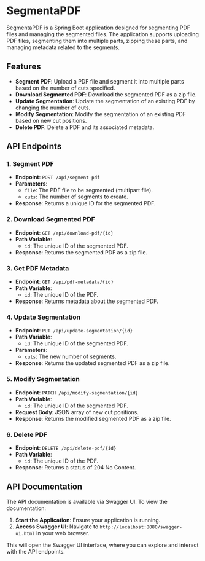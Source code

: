 # SegmentaPDF

SegmentaPDF is a Spring Boot application designed for segmenting PDF files and managing the segmented files. The application supports uploading PDF files, segmenting them into multiple parts, zipping these parts, and managing metadata related to the segments.

## Features

- **Segment PDF**: Upload a PDF file and segment it into multiple parts based on the number of cuts specified.
- **Download Segmented PDF**: Download the segmented PDF as a zip file.
- **Update Segmentation**: Update the segmentation of an existing PDF by changing the number of cuts.
- **Modify Segmentation**: Modify the segmentation of an existing PDF based on new cut positions.
- **Delete PDF**: Delete a PDF and its associated metadata.

## API Endpoints

### 1. Segment PDF

- **Endpoint**: `POST /api/segment-pdf`
- **Parameters**:
    - `file`: The PDF file to be segmented (multipart file).
    - `cuts`: The number of segments to create.
- **Response**: Returns a unique ID for the segmented PDF.

### 2. Download Segmented PDF

- **Endpoint**: `GET /api/download-pdf/{id}`
- **Path Variable**:
    - `id`: The unique ID of the segmented PDF.
- **Response**: Returns the segmented PDF as a zip file.

### 3. Get PDF Metadata

- **Endpoint**: `GET /api/pdf-metadata/{id}`
- **Path Variable**:
    - `id`: The unique ID of the PDF.
- **Response**: Returns metadata about the segmented PDF.

### 4. Update Segmentation

- **Endpoint**: `PUT /api/update-segmentation/{id}`
- **Path Variable**:
    - `id`: The unique ID of the segmented PDF.
- **Parameters**:
    - `cuts`: The new number of segments.
- **Response**: Returns the updated segmented PDF as a zip file.

### 5. Modify Segmentation

- **Endpoint**: `PATCH /api/modify-segmentation/{id}`
- **Path Variable**:
    - `id`: The unique ID of the segmented PDF.
- **Request Body**: JSON array of new cut positions.
- **Response**: Returns the modified segmented PDF as a zip file.

### 6. Delete PDF

- **Endpoint**: `DELETE /api/delete-pdf/{id}`
- **Path Variable**:
    - `id`: The unique ID of the PDF.
- **Response**: Returns a status of 204 No Content.

## API Documentation

The API documentation is available via Swagger UI. To view the documentation:

1. **Start the Application**: Ensure your application is running.
2. **Access Swagger UI**: Navigate to `http://localhost:8080/swagger-ui.html` in your web browser.

This will open the Swagger UI interface, where you can explore and interact with the API endpoints.



